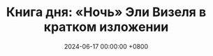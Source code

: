 ---
title: "Книга дня: «Ночь» Эли Визеля в кратком изложении"
description: >-
  🌑 «Ночь» — глубокие и трогательные мроследования Эли Визеля о переживаниях Холокоста, основанные на его собственном опыте выживания в концлагерях. Узнайте правду о Холокосте! Обзор книги "Ночь" Эли Визеля: мемуары о выживании в Аушвице и памяти о трагедии.
date: 2024-06-17 00:00:00 +0800
categories: [Мышление, Конспекты-книг]
tags:
  [
    ночь,
    эли-визель,
    мемуары-холокоста,
    вторая-мировая-война,
    концлагеря,
    история-выживания,
    стойкость,
    ужасы-войны,
    еврейская-история,
    этика,
    взросление,
    геноцид,
    историческая-литература,
    память-холокоста
  ]
image:
alt: Обложка книги Ночь Эли Визеля
fallback:
  -
  # Replace with the URL of your backup image
  -
  # Replace with the URL of your backup image
---